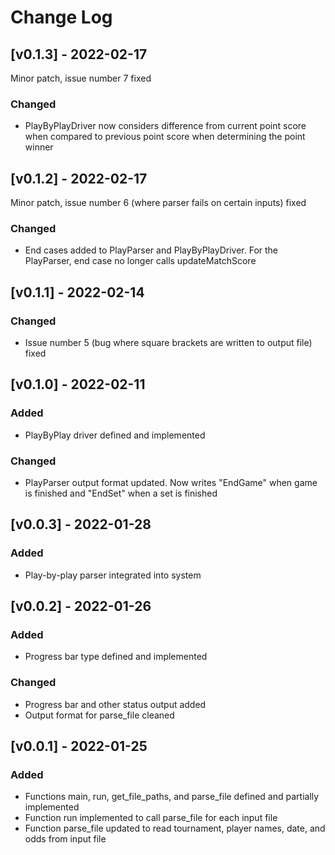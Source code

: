 # Change Log
## [v0.1.3] - 2022-02-17
Minor patch, issue number 7 fixed
### Changed
* PlayByPlayDriver now considers difference from current point score when compared to previous point score when determining the point winner
## [v0.1.2] - 2022-02-17
Minor patch, issue number 6 (where parser fails on certain inputs) fixed
### Changed
* End cases added to PlayParser and PlayByPlayDriver. For the PlayParser, end case no longer calls updateMatchScore
## [v0.1.1] - 2022-02-14
### Changed
* Issue number 5 (bug where square brackets are written to output file) fixed
## [v0.1.0] - 2022-02-11
### Added 
* PlayByPlay driver defined and implemented
### Changed
* PlayParser output format updated. Now writes "EndGame" when game is finished and "EndSet" when a set is finished
## [v0.0.3] - 2022-01-28
### Added
* Play-by-play parser integrated into system
## [v0.0.2] - 2022-01-26
### Added
* Progress bar type defined and implemented
### Changed
* Progress bar and other status output added
* Output format for parse_file cleaned
## [v0.0.1] - 2022-01-25
### Added
* Functions main, run, get_file_paths, and parse_file defined and partially implemented
* Function run implemented to call parse_file for each input file
* Function parse_file updated to read tournament, player names, date, and odds from input file
